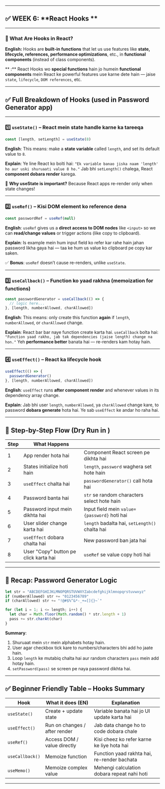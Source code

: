 
---

## ✅ WEEK 6: **React Hooks **

---

### 🔹 What Are Hooks in React?

**English:**
Hooks are **built-in functions** that let us use features like **state, lifecycle, references, performance optimizations**, etc., in **functional components** (instead of class components).

** :**
React Hooks wo **special functions** hain jo humein **functional components** mein React ke powerful features use karne dete hain — jaise `state`, `lifecycle`, `DOM references`, etc.

---

## ✅ Full Breakdown of Hooks (used in Password Generator app)

---

### 1️⃣ **`useState()`** – React mein state handle karne ka tareeqa

```js
const [length, setLength] = useState(8)
```

**English**:
This means: make a **state variable** called `length`, and set its default value to `8`.

**Explain**:
Ye line React ko bolti hai: `"Ek variable banao jiska naam 'length' ho aur uski shuruaati value 8 ho."`
Jab bhi `setLength()` chalega, React **component dobara render** karega.

🔁 **Why useState is important?**
Because React apps re-render only when state changes!

---

### 2️⃣ **`useRef()`** – Kisi DOM element ko reference dena

```js
const passwordRef = useRef(null)
```

**English**:
`useRef` gives us a **direct access to DOM nodes** like `<input>` so we can **read/change values** or trigger actions (like copy to clipboard).

**Explain**:
Is example mein hum input field ko refer kar rahe hain jahan password likha gaya hai — taa ke hum us value ko clipboard pe copy kar saken.

✅ **Bonus**: `useRef` doesn’t cause re-renders, unlike `useState`.

---

### 3️⃣ **`useCallback()`** – Function ko yaad rakhna (memoization for functions)

```js
const passwordGenerator = useCallback(() => {
  // logic here...
}, [length, numberAllowed, charAllowed])
```

**English**:
This means: only create this function **again** if `length`, `numberAllowed`, or `charAllowed` change.

**Explain**:
React bar bar naye function create karta hai. `useCallback` bolta hai: `"Function yaad rakho, jab tak dependencies (jaise length) change na hon."`
Yeh **performance better** banata hai — re-renders kam hotay hain.

---

### 4️⃣ **`useEffect()`** – React ka lifecycle hook

```js
useEffect(() => {
  passwordGenerator()
}, [length, numberAllowed, charAllowed])
```

**English**:
`useEffect` runs **after component render** and whenever values in its dependency array change.

**Explain**:
Jab bhi user `length`, `numberAllowed`, ya `charAllowed` change kare, to password **dobara generate** hota hai. Ye sab `useEffect` ke andar ho raha hai.

---

## 🔄 Step-by-Step Flow (Dry Run in )

| Step | What Happens                          |                                       |
| ---- | ------------------------------------- | ---------------------------------------------- |
| 1    | App render hota hai                   | Component React screen pe dikhta hai           |
| 2    | States initialize hoti hain           | `length`, `password` waghera set hote hain     |
| 3    | `useEffect` chalta hai                | `passwordGenerator()` call hota hai            |
| 4    | Password banta hai                    | `str` se random characters select hote hain    |
| 5    | Password input mein dikhta hai        | Input field mein `value={password}` hoti hai   |
| 6    | User slider change karta hai          | `length` badalta hai, `setLength()` chalta hai |
| 7    | `useEffect` dobara chalta hai         | New password ban jata hai                      |
| 8    | User "Copy" button pe click karta hai | `useRef` se value copy hoti hai                |

---

## 🔁 Recap: Password Generator Logic

```js
let str = "ABCDEFGHIJKLMNOPQRSTUVWXYZabcdefghijklmnopqrstuvwxyz"
if (numberAllowed) str += "0123456789"
if (charAllowed) str += "!@#$%^&*-_+=[]{}~`"

for (let i = 1; i <= length; i++) {
  let char = Math.floor(Math.random() * str.length + 1)
  pass += str.charAt(char)
}
```

**Summary**:

1. Shuruaat mein `str` mein alphabets hotay hain.
2. User agar checkbox tick kare to numbers/characters bhi add ho jaate hain.
3. Loop `length` ke mutabiq chalta hai aur random characters `pass` mein add hotay hain.
4. `setPassword(pass)` se screen pe naya password dikhta hai.

---

## ✅ Beginner Friendly Table – Hooks Summary

| Hook            | What it does (EN)             |   Explanation                      |
| --------------- | ----------------------------- | ------------------------------------------- |
| `useState()`    | Create + update state         | Variable banata hai jo UI update karta hai  |
| `useEffect()`   | Run on changes / after render | Jab data change ho to code dobara chale     |
| `useRef()`      | Access DOM / value directly   | Kisi cheez ko refer karne ke liye hota hai  |
| `useCallback()` | Memoize function              | Function yaad rakhta hai, re-render bachata |
| `useMemo()`     | Memoize complex value         | Mehengi calculation dobara repeat nahi hoti |

---


